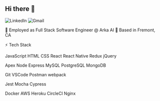 ## Hi there 👋

![LinkedIn](https://img.shields.io/badge/linkedin-%230077B5.svg?style=for-the-badge&logo=linkedin&logoColor=white)  	![Gmail](https://img.shields.io/badge/Gmail-D14836?style=for-the-badge&logo=gmail&logoColor=white)  


🏢 Employed as Full Stack Software Engineer @ Arka AI
📍 Based in Fremont, CA

⚡ Tech Stack <br />

JavaScript HTML CSS React React Native Redux jQuery

Apex Node Express MySQL PostgreSQL MongoDB

Git VSCode Postman webpack

Jest Mocha Cypress

Docker AWS Heroku CircleCI Nginx
<!--
**falgunisharma1/falgunisharma1** is a ✨ _special_ ✨ repository because its `README.md` (this file) appears on your GitHub profile.

Here are some ideas to get you started:

- 🔭 I’m currently working on ...
- 🌱 I’m currently learning ...
- 👯 I’m looking to collaborate on ...
- 🤔 I’m looking for help with ...
- 💬 Ask me about ...
- 📫 How to reach me: ...
- 😄 Pronouns: ...
- ⚡ Fun fact: ...
-->
